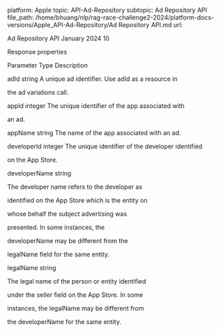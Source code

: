platform: Apple
topic: API-Ad-Repository
subtopic: Ad Repository API
file_path: /home/bhuang/nlp/rag-race-challenge2-2024/platform-docs-versions/Apple_API-Ad-Repository/Ad Repository API.md
url: <EMPTY>

Ad Repository API January 2024 10

Response properties



Parameter Type Description



adId string A unique ad identifier. Use adId as a resource in

the ad variations call.



appId integer The unique identifier of the app associated with

an ad.



appName string The name of the app associated with an ad.



developerId integer The unique identifier of the developer identified

on the App Store.



developerName string



The developer name refers to the developer as

identified on the App Store which is the entity on

whose behalf the subject advertising was

presented. In some instances, the

developerName may be different from the

legalName field for the same entity.



legalName string



The legal name of the person or entity identified

under the seller field on the App Store. In some

instances, the legalName may be different from

the developerName for the same entity.